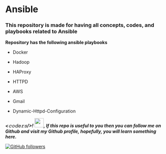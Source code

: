 # Ansible

### This repository is made for having all concepts, codes, and playbooks related to Ansible

**Repository has the following ansible playbooks**

* Docker

* Hadoop

* HAProxy

* HTTPD

* AWS

* Gmail

* Dynamic-Httpd-Configuration


***<𝚌𝚘𝚍𝚎𝚛𝚜/>! <img src="https://github.com/TheDudeThatCode/TheDudeThatCode/blob/master/Assets/Hi.gif" width="29px">, If this repo is useful to you then you can follow me on Github and visit my Github profile, hopefully, you will learn something here.***

 [![GitHub followers](https://img.shields.io/github/followers/hackcoderr?label=Follow&style=social)](https://github.com/hackcoderr/?tab=follow)


